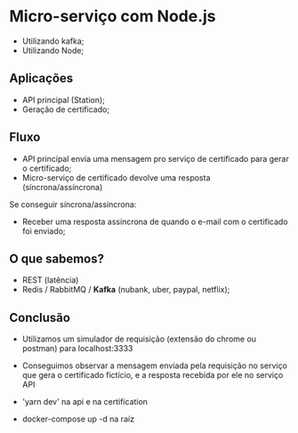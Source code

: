 # Micro-serviço com Node.js

- Utilizando kafka;
- Utilizando Node;

## Aplicações

- API principal (Station);
- Geração de certificado;

## Fluxo

- API principal envia uma mensagem pro serviço de certificado para gerar o certificado;
- Micro-serviço de certificado devolve uma resposta (síncrona/assíncrona)

Se conseguir síncrona/assíncrona:
- Receber uma resposta assíncrona de quando o e-mail com o certificado foi enviado;

## O que sabemos?

- REST (latência)
- Redis / RabbitMQ / **Kafka** (nubank, uber, paypal, netflix);

## Conclusão

- Utilizamos um simulador de requisição (extensão do chrome ou postman) para localhost:3333
- Conseguimos observar a mensagem enviada pela requisição no serviço que gera o certificado fictício, e a resposta recebida por ele no serviço API

- 'yarn dev' na api e na certification
- docker-compose up -d na raíz
